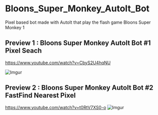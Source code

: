 # Bloons_Super_Monkey_AutoIt_Bot
Pixel based bot made with AutoIt that play the flash game Bloons Super Monkey 1


## Preview 1 : Bloons Super Monkey AutoIt Bot #1 Pixel Seach
https://www.youtube.com/watch?v=CbyS2U4hqNU

![Imgur](https://i.imgur.com/W0meYan.gif)

## Preview 2 : Bloons Super Monkey AutoIt Bot #2 FastFind Nearest Pixel
https://www.youtube.com/watch?v=t0RtV7XS0-o
![Imgur](https://i.imgur.com/B6qlYvB.gif)
